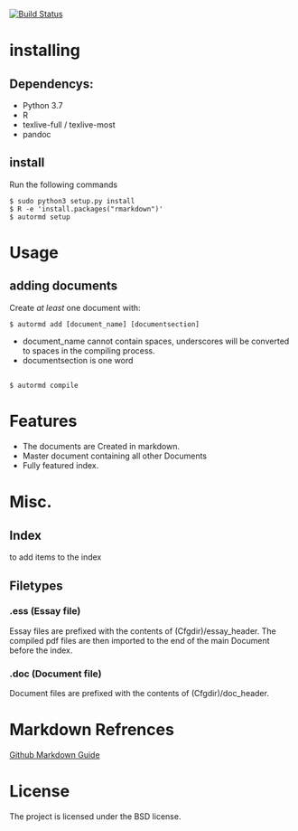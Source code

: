 [![Build Status](https://travis-ci.org/bob16795/autormd.svg?branch=master)](https://travis-ci.org/bob16795/autormd)
# installing
## Dependencys:
- Python 3.7
- R
- texlive-full / texlive-most
- pandoc

## install

Run the following commands

```console
$ sudo python3 setup.py install
$ R -e 'install.packages("rmarkdown")'
$ autormd setup
```

# Usage
## adding documents

Create _at least_ one document with:

```console
$ autormd add [document_name] [documentsection]
```
- document_name cannot contain spaces, underscores will be converted to spaces in the compiling process.
- documentsection is one word

##
```console
$ autormd compile
```

# Features

+ The documents are Created in markdown.
+ Master document containing all other Documents
+ Fully featured index.

# Misc.

## Index

to add items to the index

## Filetypes

### .ess (Essay file)

Essay files are prefixed with the contents of (Cfgdir)/essay_header.
The compiled pdf files are then imported to the end of the main Document before the index.

### .doc (Document file)

Document files are prefixed with the contents of (Cfgdir)/doc_header.

# Markdown Refrences

[Github Markdown Guide](https://guides.github.com/features/mastering-markdown/)

# License

The project is licensed under the BSD license.
